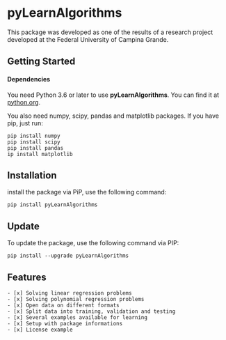 # pyLearnAlgorithms
This package was developed as one of the results of a research project developed at the Federal University of Campina Grande.

## Getting Started
#### Dependencies
You need Python 3.6 or later to use **pyLearnAlgorithms**. You can find it at [python.org](https://www.python.org/).

You also need numpy, scipy, pandas and matplotlib packages. If you have pip, just run:
```
pip install numpy
pip install scipy
pip install pandas
ip install matplotlib
```

## Installation
install the package via PiP, use the following command:
```
pip install pyLearnAlgorithms
```

## Update
To update the package, use the following command via PIP:
```
pip install --upgrade pyLearnAlgorithms
```

## Features
```
- [x] Solving linear regression problems
- [x] Solving polynomial regression problems
- [x] Open data on different formats
- [x] Split data into training, validation and testing
- [x] Several examples available for learning
- [x] Setup with package informations
- [x] License example
```
